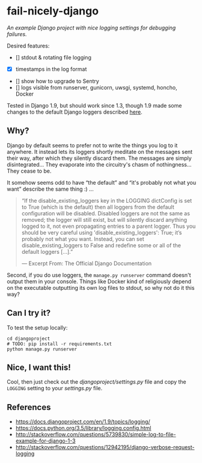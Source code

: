 fail-nicely-django
==================

*An example Django project with nice logging settings for debugging failures.*

Desired features:

- [] stdout & rotating file logging
- [x] timestamps in the log format
- [] show how to upgrade to Sentry
- [] logs visible from runserver, gunicorn, uwsgi, systemd, honcho, Docker

Tested in Django 1.9, but should work since 1.3, though 1.9 made some changes
to the default Django loggers described
[here](https://docs.djangoproject.com/en/1.9/releases/1.9/#default-logging-changes-19).


Why?
----

Django by default seems to prefer not to write the things you log to it
anywhere. It instead lets its loggers shortly meditate on the messages sent
their way, after which they silently discard them.
The messages are simply disintegrated...
They evaporate into the circuitry's chasm of nothingness... They cease to be.


It somehow seems odd to have “the default” and
“it's probably not what you want” describe the same thing :) ...

> “If the disable_existing_loggers key in the LOGGING dictConfig is set to True
(which is the default) then all loggers from the default configuration will be
disabled. Disabled loggers are not the same as removed; the logger will still
exist, but will silently discard anything logged to it, not even propagating
entries to a parent logger. Thus you should be very careful using
'disable_existing_loggers': True; it’s probably not what you want.
Instead, you can set disable_existing_loggers to False and redefine
some or all of the default loggers [...].”
>
>  — Excerpt From: The Official Django Documentation

Second, if you do use loggers, the `manage.py runserver` command doesn't output
them in your console. Things like Docker kind of religiously depend on the
executable outputting its own log files to stdout, so why not do it this way?


Can I try it?
-------------

To test the setup locally:

    cd djangoproject
    # TODO: pip install -r requirements.txt
    python manage.py runserver


Nice, I want this!
------------------

Cool, then just check out the *djangoproject/settings.py* file
and copy the `LOGGING` setting to your *settings.py* file.


References
----------

- https://docs.djangoproject.com/en/1.9/topics/logging/
- https://docs.python.org/3.5/library/logging.config.html
- http://stackoverflow.com/questions/5739830/simple-log-to-file-example-for-django-1-3
- http://stackoverflow.com/questions/12942195/django-verbose-request-logging
